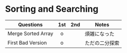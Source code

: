 # Sorting and Searching

| Questions          | 1st  | 2nd  | Notes          |
| ------------------ | :--: | :--: | -------------- |
| Merge Sorted Array |  o   |      | 煩雑になった   |
| First Bad Version  |  o   |      | ただの二分探索 |

